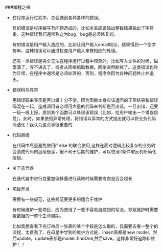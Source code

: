 ###编程之禅

* 在程序运行过程中，总会遇到各种各样的错误。

  有的错误是程序编写有问题造成的，比如本来应该输出整数结果输出了字符串，这种错误我们通常称之为bug，bug是必须修复的。

  有的错误是用户输入造成的，比如让用户输入email地址，结果得到一个空字符串，这种错误可以通过检查用户输入来做相应的处理。

  还有一类错误是完全无法在程序运行过程中预测的，比如写入文件的时候，磁盘满了，写不进去了，或者从网络抓取数据，网络突然断掉了。这类错误也称为异常，在程序中通常是必须处理的，否则，程序会因为各种问题终止并退出。

* 错误码与异常

  用错误码来表示是否出错十分不便，因为函数本身应该返回的正常结果和错误码混在一起，造成调用者必须用大量的代码来判断是否出错，一旦出错，还要一级一级上报，直到某个函数可以处理该错误（比如，给用户输出一个错误信息）。此时，如果使用异常处理，将错误以异常的方式抛出就可以将业务代码简洁化！我认为这点事很重要的

* 代码层级

  在代码中尽量避免使用if else 的联合使用,这样在面对逻辑比较复杂的业务时会造成代码的层级很深，很不利于后期的维护，可以使用if条件取反判断简化层级。

* 关于迭代器

  在迭代器中进行变量加偏移量进行读取时候需要考虑是否会超长



* 项目开发

  需要有一些规范，这些规范要更多的适合于维护

  有时候维护一些项目，应为使用了一些不容易追踪到的写法，导致维护时需要看数据的一整个生命周期。

  比如我想查看下完订单后一张表的某个字段是怎么取的，我需要去看一整个的流程，太费劲了。在母星中学到的维护方式是，insert表都是new model，然后update。update表都是model::findOne,然后save。这样非常好追踪和维护！！